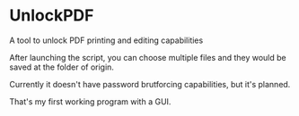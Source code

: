 # UnlockPDF
A tool to unlock PDF printing and editing capabilities

After launching the script, you can choose multiple files and they would be saved at the folder of origin.

Currently it doesn't have password brutforcing capabilities, but it's planned.

That's my first working program with a GUI.
